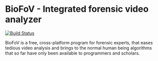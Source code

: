 BioFoV - Integrated forensic video analyzer
======
[![Build Status](https://travis-ci.org/BioFoV/BioFoV.svg?branch=master)](https://travis-ci.org/BioFoV/BioFoV)

BioFoV is a free, cross-platform program for forensic experts, that eases
tedious video analysis and brings to the normal human being algorithms that
so far have only been available to programmers and scholars.
